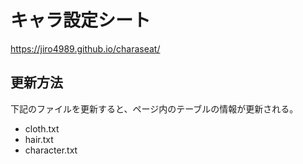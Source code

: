 # キャラ設定シート

https://jiro4989.github.io/charaseat/

## 更新方法

下記のファイルを更新すると、ページ内のテーブルの情報が更新される。

- cloth.txt
- hair.txt
- character.txt

